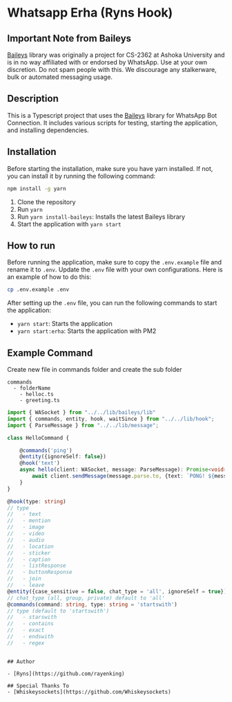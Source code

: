 # Whatsapp Erha (Ryns Hook)

## Important Note from Baileys

[Baileys](https://github.com/whiskeysockets/baileys) library was originally a project for CS-2362 at Ashoka University and is in no way affiliated with or endorsed by WhatsApp. Use at your own discretion. Do not spam people with this. We discourage any stalkerware, bulk or automated messaging usage.

## Description

This is a Typescript project that uses the [Baileys](https://github.com/whiskeysockets/baileys) library for WhatsApp Bot Connection. It includes various scripts for testing, starting the application, and installing dependencies. 

## Installation

Before starting the installation, make sure you have yarn installed. If not, you can install it by running the following command:

```bash
npm install -g yarn
```


1. Clone the repository
2. Run `yarn`
3. Run `yarn install-baileys`: Installs the latest Baileys library
3. Start the application with `yarn start`

## How to run

Before running the application, make sure to copy the `.env.example` file and rename it to `.env`. Update the `.env` file with your own configurations. Here is an example of how to do this:

```bash
cp .env.example .env
```

After setting up the `.env` file, you can run the following commands to start the application:


- `yarn start`: Starts the application
- `yarn start:erha`: Starts the application with PM2

## Example Command

Create new file in commands folder and create the sub folder

```
commands
  - folderName
    - helloc.ts
    - greeting.ts
```

```ts
import { WASocket } from "../../lib/baileys/lib"
import { commands, entity, hook, waitSince } from "../../lib/hook";
import { ParseMessage } from "../../lib/message";

class HelloCommand {

    @commands('ping')
    @entity({ignoreSelf: false})
    @hook('text')
    async hello(client: WASocket, message: ParseMessage): Promise<void> {
        await client.sendMessage(message.parse.to, {text: `PONG! ${message.pushName}`});
    }
}
```

```ts
@hook(type: string)
// type
//   - text
//   - mention
//   - image
//   - video
//   - audio
//   - location
//   - sticker
//   - caption
//   - listResponse
//   - buttonResponse
//   - join
//   - leave
@entity({case_sensitive = false, chat_type = 'all', ignoreSelf = true})
// chat_type (all, group, private) default to 'all'
@commands(command: string, type: string = 'startswith')
// type (default to 'startswith')
//   - starswith
//   - contains
//   - exact
//   - endswith
//   - regex
```


```

## Author

- [Ryns](https://github.com/rayenking)

## Special Thanks To
- [Whiskeysockets](https://github.com/Whiskeysockets)